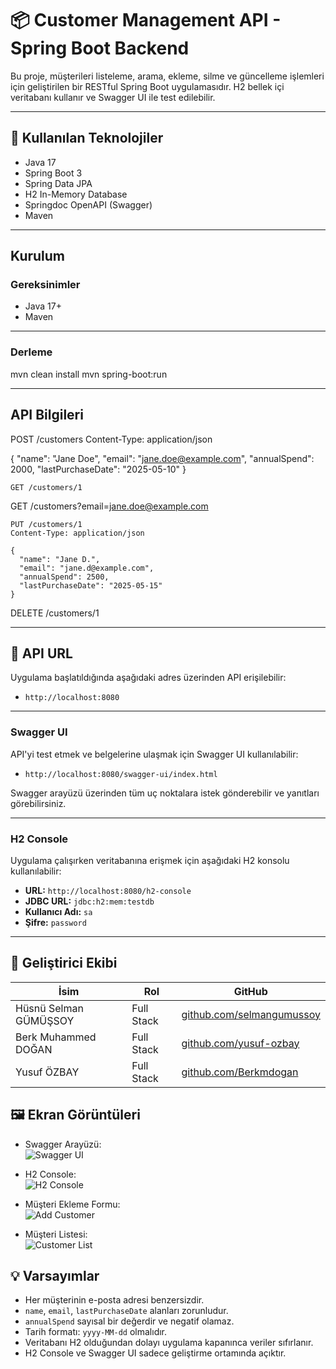 # 📦 Customer Management API - Spring Boot Backend
Bu proje, müşterileri listeleme, arama, ekleme, silme ve güncelleme işlemleri için geliştirilen bir RESTful Spring Boot uygulamasıdır. H2 bellek içi veritabanı kullanır ve Swagger UI ile test edilebilir.

---

##  🧰 Kullanılan Teknolojiler

- Java 17  
- Spring Boot 3  
- Spring Data JPA  
- H2 In-Memory Database  
- Springdoc OpenAPI (Swagger)  
- Maven  

---
## Kurulum

### Gereksinimler

- Java 17+
- Maven

---

### Derleme
mvn clean install
mvn spring-boot:run

---
## API Bilgileri
POST /customers
Content-Type: application/json

{
  "name": "Jane Doe",
  "email": "jane.doe@example.com",
  "annualSpend": 2000,
  "lastPurchaseDate": "2025-05-10"
}
```
GET /customers/1
```
GET /customers?email=jane.doe@example.com
```
PUT /customers/1
Content-Type: application/json

{
  "name": "Jane D.",
  "email": "jane.d@example.com",
  "annualSpend": 2500,
  "lastPurchaseDate": "2025-05-15"
}
```
DELETE /customers/1

---
## 🔗 API URL

Uygulama başlatıldığında aşağıdaki adres üzerinden API erişilebilir:

- `http://localhost:8080`

---
### Swagger UI
API'yi test etmek ve belgelerine ulaşmak için Swagger UI kullanılabilir:

- `http://localhost:8080/swagger-ui/index.html`
  
Swagger arayüzü üzerinden tüm uç noktalara istek gönderebilir ve yanıtları görebilirsiniz.

---
### H2 Console
Uygulama çalışırken veritabanına erişmek için aşağıdaki H2 konsolu kullanılabilir:

- **URL:** `http://localhost:8080/h2-console`
- **JDBC URL:** `jdbc:h2:mem:testdb`
- **Kullanıcı Adı:** `sa`
- **Şifre:** `password`
---

## 👥 Geliştirici Ekibi

| İsim                    | Rol           | GitHub                                                         |
|-------------------------|---------------|----------------------------------------------------------------|
| Hüsnü Selman GÜMÜŞSOY   | Full Stack    | [github.com/selmangumussoy](https://github.com/selmangumussoy) |
| Berk Muhammed DOĞAN     | Full Stack    | [github.com/yusuf-ozbay](https://github.com/yusuf-ozbay)       |
| Yusuf ÖZBAY             | Full Stack    | [github.com/Berkmdogan](https://github.com/Berkmdogan)         |

## 🖼️ Ekran Görüntüleri

- Swagger Arayüzü:  
  ![Swagger UI](./screenshots/swagger.png)

- H2 Console:  
  ![H2 Console](./screenshots/h2-console.png)

- Müşteri Ekleme Formu:  
  ![Add Customer](./screenshots/add-customer.png)

- Müşteri Listesi:  
  ![Customer List](./screenshots/customer-list.png)

## 💡 Varsayımlar

- Her müşterinin e-posta adresi benzersizdir.
- `name`, `email`, `lastPurchaseDate` alanları zorunludur.
- `annualSpend` sayısal bir değerdir ve negatif olamaz.
- Tarih formatı: `yyyy-MM-dd` olmalıdır.
- Veritabanı H2 olduğundan dolayı uygulama kapanınca veriler sıfırlanır.
- H2 Console ve Swagger UI sadece geliştirme ortamında açıktır.


